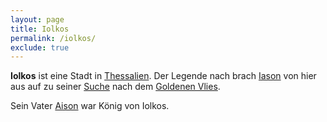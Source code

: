 ```yaml
---
layout: page
title: Iolkos
permalink: /iolkos/
exclude: true
---
```


**Iolkos** ist eine Stadt in [Thessalien](/thessalien/). Der Legende nach brach [Iason](/iason/) von hier aus auf zu seiner [Suche](/argonautenfahrt/) nach dem [Goldenen Vlies](/hgoldenen-vlies/).

Sein Vater [Aison](/aison/) war König von Iolkos.
